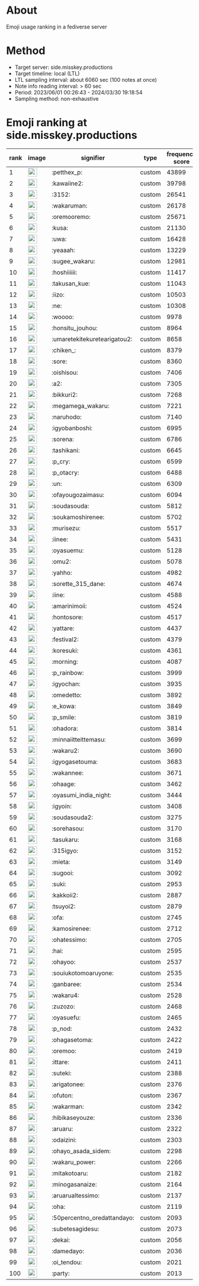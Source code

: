 # About
Emoji usage ranking in a fediverse server

# Method
- Target server: side.misskey.productions
- Target timeline: local (LTL)
- LTL sampling interval: about 6060 sec (100 notes at once)
- Note info reading interval: > 60 sec
- Period: 2023/06/01 00:26:43 - 2024/03/30 19:18:54 
- Sampling method: non-exhaustive

# Emoji ranking at side.misskey.productions

|rank|image|signifier|type|frequency score|
|----|----|----|----|----|
|1|<img height="24" src="https://side.misskey.productions/emoji/petthex_p.webp">|:petthex_p:|custom|43899|
|2|<img height="24" src="https://side.misskey.productions/emoji/kawaiine2.webp">|:kawaiine2:|custom|39798|
|3|<img height="24" src="https://side.misskey.productions/emoji/3152.webp">|:3152:|custom|26541|
|4|<img height="24" src="https://side.misskey.productions/emoji/wakaruman.webp">|:wakaruman:|custom|26178|
|5|<img height="24" src="https://side.misskey.productions/emoji/oremooremo.webp">|:oremooremo:|custom|25671|
|6|<img height="24" src="https://side.misskey.productions/emoji/kusa.webp">|:kusa:|custom|21130|
|7|<img height="24" src="https://side.misskey.productions/emoji/uwa.webp">|:uwa:|custom|16428|
|8|<img height="24" src="https://side.misskey.productions/emoji/yeaaah.webp">|:yeaaah:|custom|13229|
|9|<img height="24" src="https://side.misskey.productions/emoji/sugee_wakaru.webp">|:sugee_wakaru:|custom|12981|
|10|<img height="24" src="https://side.misskey.productions/emoji/hoshiiiiii.webp">|:hoshiiiiii:|custom|11417|
|11|<img height="24" src="https://side.misskey.productions/emoji/takusan_kue.webp">|:takusan_kue:|custom|11043|
|12|<img height="24" src="https://side.misskey.productions/emoji/iizo.webp">|:iizo:|custom|10503|
|13|<img height="24" src="https://side.misskey.productions/emoji/ne.webp">|:ne:|custom|10308|
|14|<img height="24" src="https://side.misskey.productions/emoji/woooo.webp">|:woooo:|custom|9978|
|15|<img height="24" src="https://side.misskey.productions/emoji/honsitu_jouhou.webp">|:honsitu_jouhou:|custom|8964|
|16|<img height="24" src="https://side.misskey.productions/emoji/umaretekitekuretearigatou2.webp">|:umaretekitekuretearigatou2:|custom|8658|
|17|<img height="24" src="https://side.misskey.productions/emoji/chiken_.webp">|:chiken_:|custom|8379|
|18|<img height="24" src="https://side.misskey.productions/emoji/sore.webp">|:sore:|custom|8360|
|19|<img height="24" src="https://side.misskey.productions/emoji/oishisou.webp">|:oishisou:|custom|7406|
|20|<img height="24" src="https://side.misskey.productions/emoji/a2.webp">|:a2:|custom|7305|
|21|<img height="24" src="https://side.misskey.productions/emoji/bikkuri2.webp">|:bikkuri2:|custom|7268|
|22|<img height="24" src="https://side.misskey.productions/emoji/megamega_wakaru.webp">|:megamega_wakaru:|custom|7221|
|23|<img height="24" src="https://side.misskey.productions/emoji/naruhodo.webp">|:naruhodo:|custom|7140|
|24|<img height="24" src="https://side.misskey.productions/emoji/igyobanboshi.webp">|:igyobanboshi:|custom|6995|
|25|<img height="24" src="https://side.misskey.productions/emoji/sorena.webp">|:sorena:|custom|6786|
|26|<img height="24" src="https://side.misskey.productions/emoji/tashikani.webp">|:tashikani:|custom|6645|
|27|<img height="24" src="https://side.misskey.productions/emoji/p_cry.webp">|:p_cry:|custom|6599|
|28|<img height="24" src="https://side.misskey.productions/emoji/p_otacry.webp">|:p_otacry:|custom|6488|
|29|<img height="24" src="https://side.misskey.productions/emoji/un.webp">|:un:|custom|6309|
|30|<img height="24" src="https://side.misskey.productions/emoji/ofayougozaimasu.webp">|:ofayougozaimasu:|custom|6094|
|31|<img height="24" src="https://side.misskey.productions/emoji/soudasouda.webp">|:soudasouda:|custom|5812|
|32|<img height="24" src="https://side.misskey.productions/emoji/soukamoshirenee.webp">|:soukamoshirenee:|custom|5702|
|33|<img height="24" src="https://side.misskey.productions/emoji/murisezu.webp">|:murisezu:|custom|5517|
|34|<img height="24" src="https://side.misskey.productions/emoji/iinee.webp">|:iinee:|custom|5431|
|35|<img height="24" src="https://side.misskey.productions/emoji/oyasuemu.webp">|:oyasuemu:|custom|5128|
|36|<img height="24" src="https://side.misskey.productions/emoji/omu2.webp">|:omu2:|custom|5078|
|37|<img height="24" src="https://side.misskey.productions/emoji/yahho.webp">|:yahho:|custom|4982|
|38|<img height="24" src="https://side.misskey.productions/emoji/sorette_315_dane.webp">|:sorette_315_dane:|custom|4674|
|39|<img height="24" src="https://side.misskey.productions/emoji/iine.webp">|:iine:|custom|4588|
|40|<img height="24" src="https://side.misskey.productions/emoji/amarinimoii.webp">|:amarinimoii:|custom|4524|
|41|<img height="24" src="https://side.misskey.productions/emoji/hontosore.webp">|:hontosore:|custom|4517|
|42|<img height="24" src="https://side.misskey.productions/emoji/yattare.webp">|:yattare:|custom|4437|
|43|<img height="24" src="https://side.misskey.productions/emoji/festival2.webp">|:festival2:|custom|4379|
|44|<img height="24" src="https://side.misskey.productions/emoji/koresuki.webp">|:koresuki:|custom|4361|
|45|<img height="24" src="https://side.misskey.productions/emoji/morning.webp">|:morning:|custom|4087|
|46|<img height="24" src="https://side.misskey.productions/emoji/p_rainbow.webp">|:p_rainbow:|custom|3999|
|47|<img height="24" src="https://side.misskey.productions/emoji/igyochan.webp">|:igyochan:|custom|3935|
|48|<img height="24" src="https://side.misskey.productions/emoji/omedetto.webp">|:omedetto:|custom|3892|
|49|<img height="24" src="https://side.misskey.productions/emoji/e_kowa.webp">|:e_kowa:|custom|3849|
|50|<img height="24" src="https://side.misskey.productions/emoji/p_smile.webp">|:p_smile:|custom|3819|
|51|<img height="24" src="https://side.misskey.productions/emoji/ohadora.webp">|:ohadora:|custom|3814|
|52|<img height="24" src="https://side.misskey.productions/emoji/minnaiitteittemasu.webp">|:minnaiitteittemasu:|custom|3699|
|53|<img height="24" src="https://side.misskey.productions/emoji/wakaru2.webp">|:wakaru2:|custom|3690|
|54|<img height="24" src="https://side.misskey.productions/emoji/igyogasetouma.webp">|:igyogasetouma:|custom|3683|
|55|<img height="24" src="https://side.misskey.productions/emoji/wakannee.webp">|:wakannee:|custom|3671|
|56|<img height="24" src="https://side.misskey.productions/emoji/ohaage.webp">|:ohaage:|custom|3462|
|57|<img height="24" src="https://side.misskey.productions/emoji/oyasumi_india_night.webp">|:oyasumi_india_night:|custom|3444|
|58|<img height="24" src="https://side.misskey.productions/emoji/igyoin.webp">|:igyoin:|custom|3408|
|59|<img height="24" src="https://side.misskey.productions/emoji/soudasouda2.webp">|:soudasouda2:|custom|3275|
|60|<img height="24" src="https://side.misskey.productions/emoji/sorehasou.webp">|:sorehasou:|custom|3170|
|61|<img height="24" src="https://side.misskey.productions/emoji/tasukaru.webp">|:tasukaru:|custom|3168|
|62|<img height="24" src="https://side.misskey.productions/emoji/315igyo.webp">|:315igyo:|custom|3152|
|63|<img height="24" src="https://side.misskey.productions/emoji/mieta.webp">|:mieta:|custom|3149|
|64|<img height="24" src="https://side.misskey.productions/emoji/sugooi.webp">|:sugooi:|custom|3092|
|65|<img height="24" src="https://side.misskey.productions/emoji/suki.webp">|:suki:|custom|2953|
|66|<img height="24" src="https://side.misskey.productions/emoji/kakkoii2.webp">|:kakkoii2:|custom|2887|
|67|<img height="24" src="https://side.misskey.productions/emoji/tsuyoi2.webp">|:tsuyoi2:|custom|2879|
|68|<img height="24" src="https://side.misskey.productions/emoji/ofa.webp">|:ofa:|custom|2745|
|69|<img height="24" src="https://side.misskey.productions/emoji/kamosirenee.webp">|:kamosirenee:|custom|2712|
|70|<img height="24" src="https://side.misskey.productions/emoji/ohatessimo.webp">|:ohatessimo:|custom|2705|
|71|<img height="24" src="https://side.misskey.productions/emoji/hai.webp">|:hai:|custom|2595|
|72|<img height="24" src="https://side.misskey.productions/emoji/ohayoo.webp">|:ohayoo:|custom|2537|
|73|<img height="24" src="https://side.misskey.productions/emoji/souiukotomoaruyone.webp">|:souiukotomoaruyone:|custom|2535|
|74|<img height="24" src="https://side.misskey.productions/emoji/ganbaree.webp">|:ganbaree:|custom|2534|
|75|<img height="24" src="https://side.misskey.productions/emoji/wakaru4.webp">|:wakaru4:|custom|2528|
|76|<img height="24" src="https://side.misskey.productions/emoji/zuzozo.webp">|:zuzozo:|custom|2468|
|77|<img height="24" src="https://side.misskey.productions/emoji/oyasuefu.webp">|:oyasuefu:|custom|2465|
|78|<img height="24" src="https://side.misskey.productions/emoji/p_nod.webp">|:p_nod:|custom|2432|
|79|<img height="24" src="https://side.misskey.productions/emoji/ohagasetoma.webp">|:ohagasetoma:|custom|2422|
|80|<img height="24" src="https://side.misskey.productions/emoji/oremoo.webp">|:oremoo:|custom|2419|
|81|<img height="24" src="https://side.misskey.productions/emoji/ittare.webp">|:ittare:|custom|2411|
|82|<img height="24" src="https://side.misskey.productions/emoji/suteki.webp">|:suteki:|custom|2388|
|83|<img height="24" src="https://side.misskey.productions/emoji/arigatonee.webp">|:arigatonee:|custom|2376|
|84|<img height="24" src="https://side.misskey.productions/emoji/ofuton.webp">|:ofuton:|custom|2367|
|85|<img height="24" src="https://side.misskey.productions/emoji/wakarman.webp">|:wakarman:|custom|2342|
|86|<img height="24" src="https://side.misskey.productions/emoji/hibikaseyouze.webp">|:hibikaseyouze:|custom|2336|
|87|<img height="24" src="https://side.misskey.productions/emoji/aruaru.webp">|:aruaru:|custom|2322|
|88|<img height="24" src="https://side.misskey.productions/emoji/odaizini.webp">|:odaizini:|custom|2303|
|89|<img height="24" src="https://side.misskey.productions/emoji/ohayo_asada_sidem.webp">|:ohayo_asada_sidem:|custom|2298|
|90|<img height="24" src="https://side.misskey.productions/emoji/wakaru_power.webp">|:wakaru_power:|custom|2266|
|91|<img height="24" src="https://side.misskey.productions/emoji/mitakotoaru.webp">|:mitakotoaru:|custom|2182|
|92|<img height="24" src="https://side.misskey.productions/emoji/minogasanaize.webp">|:minogasanaize:|custom|2164|
|93|<img height="24" src="https://side.misskey.productions/emoji/aruarualtessimo.webp">|:aruarualtessimo:|custom|2137|
|94|<img height="24" src="https://side.misskey.productions/emoji/oha.webp">|:oha:|custom|2119|
|95|<img height="24" src="https://side.misskey.productions/emoji/50percentno_oredattandayo.webp">|:50percentno_oredattandayo:|custom|2093|
|96|<img height="24" src="https://side.misskey.productions/emoji/subetesagidesu.webp">|:subetesagidesu:|custom|2073|
|97|<img height="24" src="https://side.misskey.productions/emoji/dekai.webp">|:dekai:|custom|2056|
|98|<img height="24" src="https://side.misskey.productions/emoji/damedayo.webp">|:damedayo:|custom|2036|
|99|<img height="24" src="https://side.misskey.productions/emoji/oi_tendou.webp">|:oi_tendou:|custom|2021|
|100|<img height="24" src="https://side.misskey.productions/emoji/party.webp">|:party:|custom|2013|
